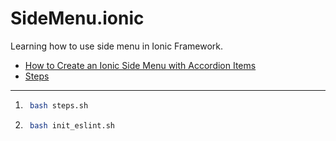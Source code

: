 # SideMenu.ionic
Learning how to use side menu in Ionic Framework.

- [How to Create an Ionic Side Menu with Accordion Items](https://youtu.be/gNWOR52X3SU "How to Create an Ionic Side Menu with Accordion Items")
- [Steps](steps.sh "Each step that I made")

---

1. ```bash
    bash steps.sh
    ```

1. ```bash
    bash init_eslint.sh
    ```